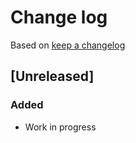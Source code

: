 # Change log

Based on [keep a changelog](http://keepachangelog.com/)

## [Unreleased]

### Added

- Work in progress
